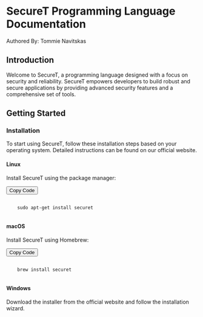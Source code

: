 # SecureT Programming Language Documentation
Authored By: Tommie Navitskas




## Introduction
Welcome to SecureT, a programming language designed with a focus on security and reliability. SecureT empowers developers to build robust and secure applications by providing advanced security features and a comprehensive set of tools.

## Getting Started

### Installation

To start using SecureT, follow these installation steps based on your operating system. Detailed instructions can be found on our official website.

#### Linux
Install SecureT using the package manager:
<div>
  <button class="copy-code-btn" title="Copy code to clipboard">Copy Code</button>
  <pre><code>
    sudo apt-get install securet
  </code></pre>
</div>

#### macOS
Install SecureT using Homebrew:
<div>
  <button class="copy-code-btn" title="Copy code to clipboard">Copy Code</button>
  <pre><code>
    brew install securet
  </code></pre>
</div>

#### Windows
Download the installer from the official website and follow the installation wizard.

